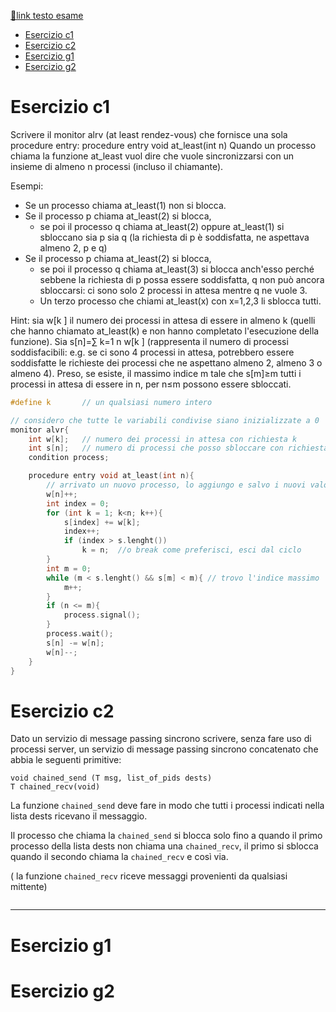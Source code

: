 [🔗link testo esame](https://dynamik.vercel.app/sistemi-operativi/prove/scritto/scritto-2021-09-15-testo.pdf)

- [Esercizio c1](#esercizio-c1)
- [Esercizio c2](#esercizio-c2)
- [Esercizio g1](#esercizio-g1)
- [Esercizio g2](#esercizio-g2)

# Esercizio c1
Scrivere il monitor alrv (at least rendez-vous) che fornisce una sola procedure entry:
procedure entry void at_least(int n)
Quando un processo chiama la funzione at_least vuol dire che vuole sincronizzarsi con un insieme di almeno n
processi (incluso il chiamante).

Esempi:
- Se un processo chiama at_least(1) non si blocca.
- Se il processo p chiama at_least(2) si blocca, 
  - se poi il processo q chiama at_least(2) oppure at_least(1) si
sbloccano sia p sia q (la richiesta di p è soddisfatta, ne aspettava almeno 2, p e q)
- Se il processo p chiama at_least(2) si blocca, 
  - se poi il processo q chiama at_least(3) si blocca anch'esso perché
sebbene la richiesta di p possa essere soddisfatta, q non può ancora sbloccarsi: ci sono solo 2 processi in attesa mentre
q ne vuole 3. 
  - Un terzo processo che chiami at_least(x) con x=1,2,3 li sblocca tutti. 

Hint: sia w[k ] il numero dei processi in attesa di essere in almeno k (quelli che hanno chiamato at_least(k) e non
hanno completato l'esecuzione della funzione). Sia s[n]=∑
k=1
n
w[k ] (rappresenta il numero di processi soddisfacibili:
e.g. se ci sono 4 processi in attesa, potrebbero essere soddisfatte le richieste dei processi che ne aspettano almeno 2,
almeno 3 o almeno 4). Preso, se esiste, il massimo indice m tale che s[m]≥m tutti i processi in attesa di essere in n,
per n≤m possono essere sbloccati.

```c
#define k 		// un qualsiasi numero intero

// considero che tutte le variabili condivise siano inizializzate a 0
monitor alvr{
	int w[k];	// numero dei processi in attesa con richiesta k
	int s[n];	// numero di processi che posso sbloccare con richiesta max n
	condition process;

	procedure entry void at_least(int n){
		// arrivato un nuovo processo, lo aggiungo e salvo i nuovi valori
		w[n]++;
		int index = 0;
		for (int k = 1; k<n; k++){
			s[index] += w[k];
			index++;
			if (index > s.lenght())
				k = n;	//o break come preferisci, esci dal ciclo
		}
		int m = 0;
		while (m < s.lenght() && s[m] < m){	// trovo l'indice massimo
			m++;
		}
		if (n <= m){
			process.signal();
		}
		process.wait();
		s[n] -= w[n];
		w[n]--;
	}
}
```

# Esercizio c2
Dato un servizio di message passing sincrono scrivere, senza fare uso di processi server, un servizio di
message passing sincrono concatenato che abbia le seguenti primitive:

	void chained_send (T msg, list_of_pids dests)
	T chained_recv(void)
La funzione `chained_send` deve fare in modo che tutti i processi indicati nella lista dests ricevano il messaggio. 

Il processo che chiama la `chained_send` si blocca solo fino a quando il primo processo della lista dests non chiama una
`chained_recv`, il primo si sblocca quando il secondo chiama la `chained_recv` e così via.

( la funzione `chained_recv` riceve messaggi provenienti da qualsiasi mittente)

```c

```

---
# Esercizio g1
# Esercizio g2
